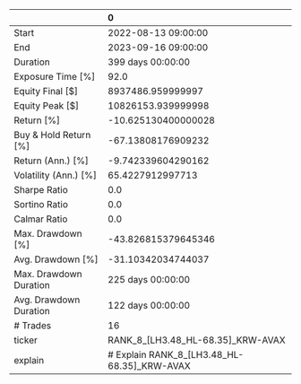 |                        | 0                                           |
|:-----------------------|:--------------------------------------------|
| Start                  | 2022-08-13 09:00:00                         |
| End                    | 2023-09-16 09:00:00                         |
| Duration               | 399 days 00:00:00                           |
| Exposure Time [%]      | 92.0                                        |
| Equity Final [$]       | 8937486.959999997                           |
| Equity Peak [$]        | 10826153.939999998                          |
| Return [%]             | -10.625130400000028                         |
| Buy & Hold Return [%]  | -67.13808176909232                          |
| Return (Ann.) [%]      | -9.742339604290162                          |
| Volatility (Ann.) [%]  | 65.4227912997713                            |
| Sharpe Ratio           | 0.0                                         |
| Sortino Ratio          | 0.0                                         |
| Calmar Ratio           | 0.0                                         |
| Max. Drawdown [%]      | -43.826815379645346                         |
| Avg. Drawdown [%]      | -31.10342034744037                          |
| Max. Drawdown Duration | 225 days 00:00:00                           |
| Avg. Drawdown Duration | 122 days 00:00:00                           |
| # Trades               | 16                                          |
| ticker                 | RANK_8_[LH3.48_HL-68.35]_KRW-AVAX           |
| explain                | # Explain RANK_8_[LH3.48_HL-68.35]_KRW-AVAX |